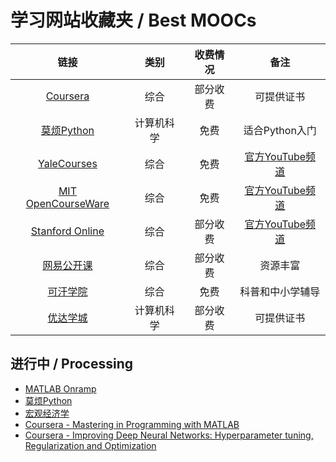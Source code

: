 # 学习网站收藏夹 / Best MOOCs

|                                链接                                 |    类别    | 收费情况 |                                    备注                                     |
|:-------------------------------------------------------------------:|:----------:|:--------:|:---------------------------------------------------------------------------:|
|                [Coursera](https://www.coursera.org/)                |    综合    | 部分收费 |                                 可提供证书                                  |
|             [莫烦Python](https://morvanzhou.github.io/)             | 计算机科学 |   免费   |                               适合Python入门                                |
|     [YaleCourses](https://poorvucenter.yale.edu/online-courses)     |    综合    |   免费   |         [官方YouTube频道](https://www.youtube.com/user/YaleCourses)         |
|         [MIT OpenCourseWare](https://ocw.mit.edu/index.htm)         |    综合    |   免费   | [官方YouTube频道](https://www.youtube.com/channel/UCEBb1b_L6zDS3xTUrIALZOw) |
| [Stanford Online](https://online.stanford.edu/courses-and-programs) |    综合    | 部分收费 | [官方YouTube频道](https://www.youtube.com/channel/UCBa5G_ESCn8Yd4vw5U-gIcg) |
|                 [网易公开课](https://open.163.com/)                 |    综合    | 部分收费 |                                  资源丰富                                   |
|               [可汗学院](https://zh.khanacademy.org/)               |    综合    |   免费   |                              科普和中小学辅导                               |
|                [优达学城](https://www.udacity.com/)                 | 计算机科学 | 部分收费 |                                 可提供证书                                  |

## 进行中 / Processing

- [MATLAB Onramp](https://matlabacademy.mathworks.com/cn)
- [莫烦Python](https://morvanzhou.github.io/tutorials/data-manipulation/np-pd/)
- [宏观经济学](http://open.163.com/newview/movie/free?pid=MDPKB7S47&mid=MDPKBDOII)
- [Coursera - Mastering in Programming with MATLAB](https://www.coursera.org/learn/advanced-matlab-programming/home/welcome)
- [Coursera - Improving Deep Neural Networks: Hyperparameter tuning, Regularization and Optimization](https://www.coursera.org/learn/deep-neural-network/home/welcome)
